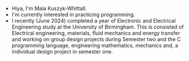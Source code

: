 - Hiya, I'm Maia Kuszyk-Whittall.
- I'm currently interested in practicing programming.
- I recently (June 2024) completed a year of Electronic and Electrical Engineering study at the University of Birmingham. This is consisted of Electrical engineering, materials, fluid mechanics and energy transfer and working on group design projects during Semester two and the C programming language, engineering mathematics, mechanics and, a individual design project in semester one.
